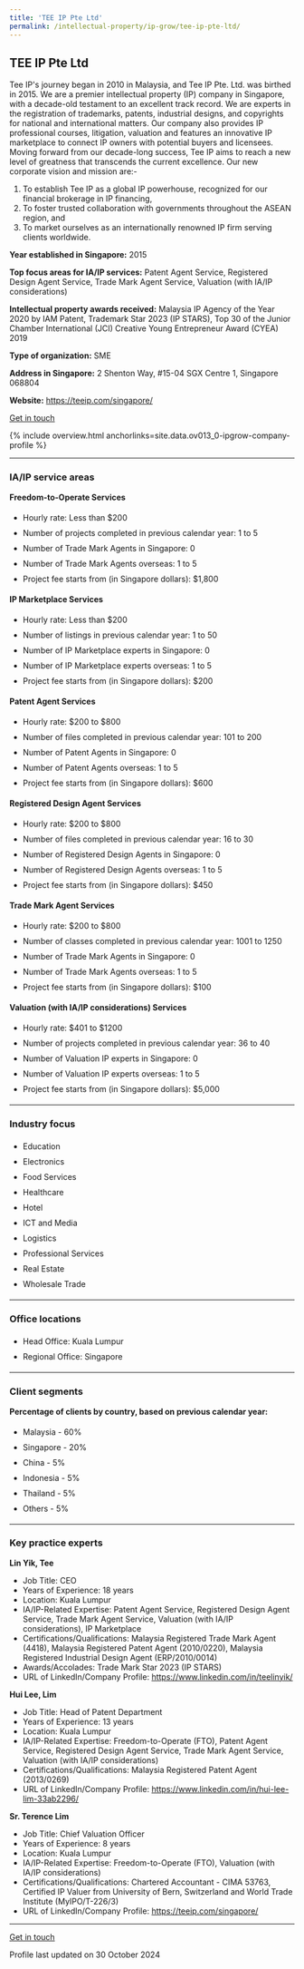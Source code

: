 ```yaml
---
title: 'TEE IP Pte Ltd'
permalink: /intellectual-property/ip-grow/tee-ip-pte-ltd/
---
```


## TEE IP Pte Ltd

Tee IP's journey began in 2010 in Malaysia, and Tee IP Pte. Ltd. was birthed in 2015. We are a premier intellectual property (IP) company in Singapore, with a decade-old testament to an excellent track record. We are experts in the registration of trademarks, patents, industrial designs, and copyrights for national and international matters. Our company also provides IP professional courses, litigation, valuation and features an innovative IP marketplace to connect IP owners with potential buyers and licensees. Moving forward from our decade-long success, Tee IP aims to reach a new level of greatness that transcends the current excellence. Our new corporate vision and mission are:-

1. To establish Tee IP as a global IP powerhouse, recognized for our financial brokerage in IP financing,
2. To foster trusted collaboration with governments throughout the ASEAN region, and
3. To market ourselves as an internationally renowned IP firm serving clients worldwide.

<b>Year established in Singapore:</b> 2015

<b>Top focus areas for IA/IP services:</b> Patent Agent Service, Registered Design Agent Service, Trade Mark Agent Service, Valuation (with IA/IP considerations)

<b>Intellectual property awards received:</b> Malaysia IP Agency of the Year 2020 by IAM Patent, Trademark Star 2023 (IP STARS), 
Top 30 of the Junior Chamber International (JCI) Creative Young Entrepreneur Award (CYEA) 2019


<b>Type of organization:</b> SME

<b>Address in Singapore:</b> 2 Shenton Way, #15-04 SGX Centre 1, Singapore 068804

<b>Website:</b> <a href='https://teeip.com/singapore/'>https://teeip.com/singapore/</a>

<a class='btn' href='https://form.gov.sg/6719ac432086da02f5d93e87' target='_blank' rel='noopener'>Get in touch</a>

{% include overview.html anchorlinks=site.data.ov013_0-ipgrow-company-profile %}

---
<a name='ip-related-service-areas'></a>
### IA/IP service areas

**Freedom-to-Operate Services**

<ul>
<li style='line-height: 27px; margin: 0px 0px !important'>Hourly rate:  Less than $200</li>
<li style='line-height: 27px; margin: 0px 0px !important'>Number of projects completed in previous calendar year: 1 to 5</li>
<li style='line-height: 27px; margin: 0px 0px !important'>Number of Trade Mark Agents in Singapore: 0</li>
<li style='line-height: 27px; margin: 0px 0px !important'>Number of Trade Mark Agents overseas: 1 to 5</li>
<li style='line-height: 27px; margin: 0px 0px !important'>Project fee starts from (in Singapore dollars):  $1,800</li>
</ul>

**IP Marketplace Services**

<ul>
<li style='line-height: 27px; margin: 0px 0px !important'>Hourly rate:  Less than $200</li>
<li style='line-height: 27px; margin: 0px 0px !important'>Number of listings in previous calendar year: 1 to 50</li>
<li style='line-height: 27px; margin: 0px 0px !important'>Number of IP Marketplace experts in Singapore: 0</li>
<li style='line-height: 27px; margin: 0px 0px !important'>Number of IP Marketplace experts overseas: 1 to 5</li>
<li style='line-height: 27px; margin: 0px 0px !important'>Project fee starts from (in Singapore dollars):  $200</li>
</ul>

**Patent Agent Services**

<ul>
<li style='line-height: 27px; margin: 0px 0px !important'>Hourly rate:  $200 to $800</li>
<li style='line-height: 27px; margin: 0px 0px !important'>Number of files completed in previous calendar year: 101 to 200</li>
<li style='line-height: 27px; margin: 0px 0px !important'>Number of Patent Agents in Singapore: 0</li>
<li style='line-height: 27px; margin: 0px 0px !important'>Number of Patent Agents overseas: 1 to 5</li>
<li style='line-height: 27px; margin: 0px 0px !important'>Project fee starts from (in Singapore dollars):  $600</li>
</ul>

**Registered Design Agent Services**

<ul>
<li style='line-height: 27px; margin: 0px 0px !important'>Hourly rate: $200 to $800</li>
<li style='line-height: 27px; margin: 0px 0px !important'>Number of files completed in previous calendar year: 16 to 30</li>
<li style='line-height: 27px; margin: 0px 0px !important'>Number of Registered Design Agents in Singapore: 0</li>
<li style='line-height: 27px; margin: 0px 0px !important'>Number of Registered Design Agents overseas: 1 to 5</li>
<li style='line-height: 27px; margin: 0px 0px !important'>Project fee starts from (in Singapore dollars): $450</li>
</ul>

**Trade Mark Agent Services**

<ul>
<li style='line-height: 27px; margin: 0px 0px !important'>Hourly rate:  $200 to $800</li>
<li style='line-height: 27px; margin: 0px 0px !important'>Number of classes completed in previous calendar year: 1001 to 1250</li>
<li style='line-height: 27px; margin: 0px 0px !important'>Number of Trade Mark Agents in Singapore: 0</li>
<li style='line-height: 27px; margin: 0px 0px !important'>Number of Trade Mark Agents overseas: 1 to 5</li>
<li style='line-height: 27px; margin: 0px 0px !important'>Project fee starts from (in Singapore dollars):  $100</li>
</ul>

**Valuation (with IA/IP considerations) Services**

<ul>
<li style='line-height: 27px; margin: 0px 0px !important'>Hourly rate:  $401 to $1200</li>
<li style='line-height: 27px; margin: 0px 0px !important'>Number of projects completed in previous calendar year: 36 to 40</li>
<li style='line-height: 27px; margin: 0px 0px !important'>Number of Valuation IP experts in Singapore: 0</li>
<li style='line-height: 27px; margin: 0px 0px !important'>Number of Valuation IP experts overseas: 1 to 5</li>
<li style='line-height: 27px; margin: 0px 0px !important'>Project fee starts from (in Singapore dollars):  $5,000</li>
</ul>

---
<a name='industry-focus'></a>
### Industry focus

<ul><li style='line-height: 27px; margin: 0px 0px !important'> Education</li><li style='line-height: 27px; margin: 0px 0px !important'>Electronics</li><li style='line-height: 27px; margin: 0px 0px !important'>Food Services</li><li style='line-height: 27px; margin: 0px 0px !important'>Healthcare</li><li style='line-height: 27px; margin: 0px 0px !important'>Hotel</li><li style='line-height: 27px; margin: 0px 0px !important'>ICT and Media</li><li style='line-height: 27px; margin: 0px 0px !important'>Logistics</li><li style='line-height: 27px; margin: 0px 0px !important'>Professional Services</li><li style='line-height: 27px; margin: 0px 0px !important'>Real Estate</li><li style='line-height: 27px; margin: 0px 0px !important'>Wholesale Trade</li></ul>

---
<a name='office-locations'></a>
### Office locations

<ul><li style='line-height: 27px; margin: 0px 0px !important'> Head Office: Kuala Lumpur</li><li style='line-height: 27px; margin: 0px 0px !important'>Regional Office: Singapore</li></ul>

---
<a name='client-segments'></a>
### Client segments

**Percentage of clients by country, based on previous calendar year:**

<ul><li style='line-height: 27px; margin: 0px 0px !important'> Malaysia - 60%</li><li style='line-height: 27px; margin: 0px 0px !important'>Singapore - 20%</li><li style='line-height: 27px; margin: 0px 0px !important'>China - 5%</li><li style='line-height: 27px; margin: 0px 0px !important'>Indonesia - 5%</li><li style='line-height: 27px; margin: 0px 0px !important'>Thailand - 5%</li><li style='line-height: 27px; margin: 0px 0px !important'>Others - 5%</li></ul>

---
<a name='key-practice-experts'></a>
### Key practice experts

**Lin Yik, Tee**

- Job Title: CEO
- Years of Experience: 18 years
- Location: Kuala Lumpur
- IA/IP-Related Expertise: Patent Agent Service, Registered Design Agent Service, Trade Mark Agent Service, Valuation (with IA/IP considerations), IP Marketplace
- Certifications/Qualifications: Malaysia Registered Trade Mark Agent (4418), Malaysia Registered Patent Agent (2010/0220), Malaysia Registered Industrial Design Agent (ERP/2010/0014)
- Awards/Accolades: Trade Mark Star 2023 (IP STARS)
- URL of LinkedIn/Company Profile: <a href="https://www.linkedin.com/in/teelinyik/" target="_blank" rel="noopener">https://www.linkedin.com/in/teelinyik/</a>

**Hui Lee, Lim**
- Job Title: Head of Patent Department 
- Years of Experience: 13 years
- Location: Kuala Lumpur 
- IA/IP-Related Expertise: Freedom-to-Operate (FTO), Patent Agent Service, Registered Design Agent Service, Trade Mark Agent Service, Valuation (with IA/IP considerations)
- Certifications/Qualifications: Malaysia Registered Patent Agent (2013/0269)
- URL of LinkedIn/Company Profile: <a href="https://www.linkedin.com/in/hui-lee-lim-33ab2296/" target="_blank" rel="noopener">https://www.linkedin.com/in/hui-lee-lim-33ab2296/</a>


**Sr. Terence Lim**

- Job Title: Chief Valuation Officer
- Years of Experience: 8 years
- Location: Kuala Lumpur
- IA/IP-Related Expertise: Freedom-to-Operate (FTO), Valuation (with IA/IP considerations)
- Certifications/Qualifications: Chartered Accountant - CIMA 53763, Certified IP Valuer from University of Bern, Switzerland and World Trade Institute (MyIPO/T-226/3)
- URL of LinkedIn/Company Profile: <a href="https://teeip.com/singapore/" target="_blank" rel="noopener">https://teeip.com/singapore/</a>


---
<p>
<a class='btn' href='https://form.gov.sg/6719ac432086da02f5d93e87' target='_blank' rel='noopener'>Get in touch</a>
</p>
Profile last updated on 30 October 2024
